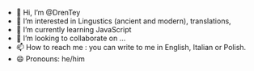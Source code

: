 - 👋 Hi, I’m @DrenTey
- 👀 I’m interested in Lingustics (ancient and modern), translations,
- 🌱 I’m currently learning  JavaScript
- 💞️ I’m looking to collaborate on ...
- 📫 How to reach me : you can write to me in English, Italian or Polish.
- 😄 Pronouns: he/him
